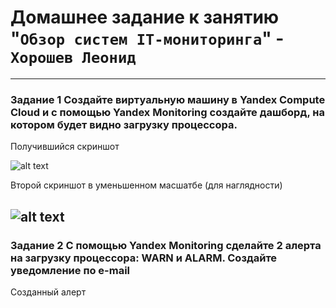 # Домашнее задание к занятию "`Обзор систем IT-мониторинга`" - `Хорошев Леонид`

---

### Задание 1 Создайте виртуальную машину в Yandex Compute Cloud и с помощью Yandex Monitoring создайте дашборд, на котором будет видно загрузку процессора.

Получившийся скриншот

![alt text](https://github.com/LeonidKhoroshev/hw-08-01-monitoring/blob/main/monitoring1.1.png)

Второй скриншот в уменьшенном масшатбе (для наглядности)

![alt text](https://github.com/LeonidKhoroshev/hw-08-01-monitoring/blob/main/monitoring1.1.png)
---

### Задание 2 С помощью Yandex Monitoring сделайте 2 алерта на загрузку процессора: WARN и ALARM. Создайте уведомление по e-mail

Созданный алерт
